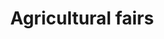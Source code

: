 ---
title: Agricultural fairs
longTitle: 'Agricultural fairs'
tags:
- gccommon
french:
- "[[Foire agricole]]"
usedFor:
- "[[Rural fairs]]"
---